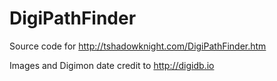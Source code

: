 # DigiPathFinder

Source code for http://tshadowknight.com/DigiPathFinder.htm

Images and Digimon date credit to http://digidb.io